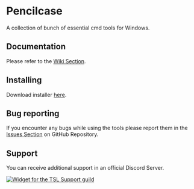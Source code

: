 # Pencilcase
A collection of bunch of essential cmd tools for Windows.

## Documentation
Please refer to the [Wiki Section](https://github.com/chocoearly44/Pencilcase/wiki).

## Installing
Download installer [here](https://github.com/chocoearly44/Pencilcase/releases).

## Bug reporting
If you encounter any bugs while using the tools please report them in the [Issues Section](https://github.com/chocoearly44/Pencilcase/issues) on GitHub Repository.

## Support
You can receive additional support in an official Discord Server.

[![Widget for the TSL Support guild](https://discord.com/api/guilds/807666401300316160/widget.png?style=banner1)](https://discord.gg/Wa24skGscR)
